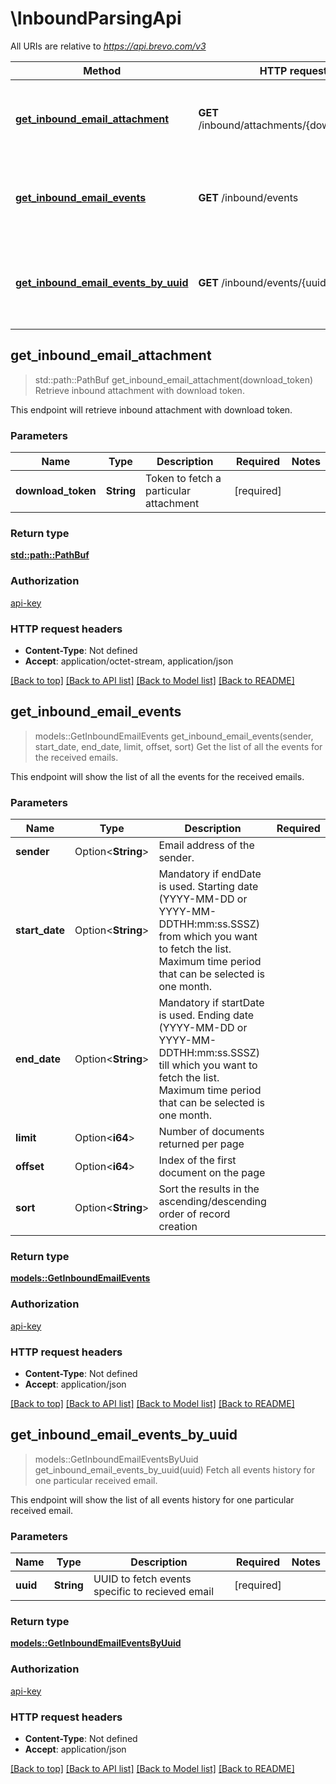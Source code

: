 # \InboundParsingApi

All URIs are relative to *https://api.brevo.com/v3*

Method | HTTP request | Description
------------- | ------------- | -------------
[**get_inbound_email_attachment**](InboundParsingApi.md#get_inbound_email_attachment) | **GET** /inbound/attachments/{downloadToken} | Retrieve inbound attachment with download token.
[**get_inbound_email_events**](InboundParsingApi.md#get_inbound_email_events) | **GET** /inbound/events | Get the list of all the events for the received emails.
[**get_inbound_email_events_by_uuid**](InboundParsingApi.md#get_inbound_email_events_by_uuid) | **GET** /inbound/events/{uuid} | Fetch all events history for one particular received email.



## get_inbound_email_attachment

> std::path::PathBuf get_inbound_email_attachment(download_token)
Retrieve inbound attachment with download token.

This endpoint will retrieve inbound attachment with download token.

### Parameters


Name | Type | Description  | Required | Notes
------------- | ------------- | ------------- | ------------- | -------------
**download_token** | **String** | Token to fetch a particular attachment | [required] |

### Return type

[**std::path::PathBuf**](std::path::PathBuf.md)

### Authorization

[api-key](../README.md#api-key)

### HTTP request headers

- **Content-Type**: Not defined
- **Accept**: application/octet-stream, application/json

[[Back to top]](#) [[Back to API list]](../README.md#documentation-for-api-endpoints) [[Back to Model list]](../README.md#documentation-for-models) [[Back to README]](../README.md)


## get_inbound_email_events

> models::GetInboundEmailEvents get_inbound_email_events(sender, start_date, end_date, limit, offset, sort)
Get the list of all the events for the received emails.

This endpoint will show the list of all the events for the received emails.

### Parameters


Name | Type | Description  | Required | Notes
------------- | ------------- | ------------- | ------------- | -------------
**sender** | Option<**String**> | Email address of the sender. |  |
**start_date** | Option<**String**> | Mandatory if endDate is used. Starting date (YYYY-MM-DD or YYYY-MM-DDTHH:mm:ss.SSSZ) from which you want to fetch the list. Maximum time period that can be selected is one month. |  |
**end_date** | Option<**String**> | Mandatory if startDate is used. Ending date (YYYY-MM-DD or YYYY-MM-DDTHH:mm:ss.SSSZ) till which you want to fetch the list. Maximum time period that can be selected is one month. |  |
**limit** | Option<**i64**> | Number of documents returned per page |  |[default to 100]
**offset** | Option<**i64**> | Index of the first document on the page |  |[default to 0]
**sort** | Option<**String**> | Sort the results in the ascending/descending order of record creation |  |[default to desc]

### Return type

[**models::GetInboundEmailEvents**](getInboundEmailEvents.md)

### Authorization

[api-key](../README.md#api-key)

### HTTP request headers

- **Content-Type**: Not defined
- **Accept**: application/json

[[Back to top]](#) [[Back to API list]](../README.md#documentation-for-api-endpoints) [[Back to Model list]](../README.md#documentation-for-models) [[Back to README]](../README.md)


## get_inbound_email_events_by_uuid

> models::GetInboundEmailEventsByUuid get_inbound_email_events_by_uuid(uuid)
Fetch all events history for one particular received email.

This endpoint will show the list of all events history for one particular received email.

### Parameters


Name | Type | Description  | Required | Notes
------------- | ------------- | ------------- | ------------- | -------------
**uuid** | **String** | UUID to fetch events specific to recieved email | [required] |

### Return type

[**models::GetInboundEmailEventsByUuid**](getInboundEmailEventsByUuid.md)

### Authorization

[api-key](../README.md#api-key)

### HTTP request headers

- **Content-Type**: Not defined
- **Accept**: application/json

[[Back to top]](#) [[Back to API list]](../README.md#documentation-for-api-endpoints) [[Back to Model list]](../README.md#documentation-for-models) [[Back to README]](../README.md)

